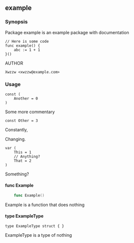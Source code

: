 ## example

### Synopsis

Package example is an example package with documentation

	// Here is some code
	func example() {
		abc := 1 + 1
	}()

AUTHOR

	Xwzzw <xwzzw@example.com>

### Usage

    const (
        Another = 0
    )

Some more commentary

    const Other = 3

Constantly,

Changing.

    var (
        This = 1
        // Anything?
        That = 2
    )

Something?

#### func  Example

```go
    func Example()

```
Example is a function that does nothing

#### type ExampleType

    type ExampleType struct { }


ExampleType is a type of nothing


